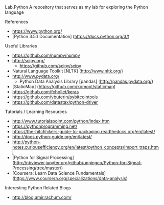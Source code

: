 Lab.Python
A repository that serves as my lab for exploring the Python language


References
* https://www.python.org/
* [Python 3.5.1 Documentation] (https://docs.python.org/3/)


Useful Libraries
* https://github.com/numpy/numpy
* http://scipy.org/
	* https://github.com/scipy/scipy 
* Natural Language Toolkit [NLTK] (http://www.nltk.org/)
* http://www.pydata.org/
	* Python Data Analysis Library [pandas] (http://pandas.pydata.org/)
* [StaticMap] (https://github.com/komoot/staticmap)
* https://github.com/fchollet/keras 
* https://github.com/vbuterin/pybitcointools
* https://github.com/datastax/python-driver


Tutorials / Learning Resources
* http://www.tutorialspoint.com/python/index.htm
* https://pythonprogramming.net/
* https://the-hitchhikers-guide-to-packaging.readthedocs.org/en/latest/
* http://docs.python-guide.org/en/latest/
* http://python-notes.curiousefficiency.org/en/latest/python_concepts/import_traps.html
* [Python for Signal Processing] (http://nbviewer.jupyter.org/github/unpingco/Python-for-Signal-Processing/tree/master/)
* [Coursera: Learn Data Science Fundamentals] (https://www.coursera.org/specializations/data-analysis)

Interesting Python Related Blogs
* http://blog.amir.rachum.com/
